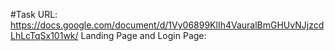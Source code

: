#Task URL: https://docs.google.com/document/d/1Vy06899KlIh4VauralBmGHUvNJjzcdLhLcTqSx101wk/
Landing Page and Login Page:

